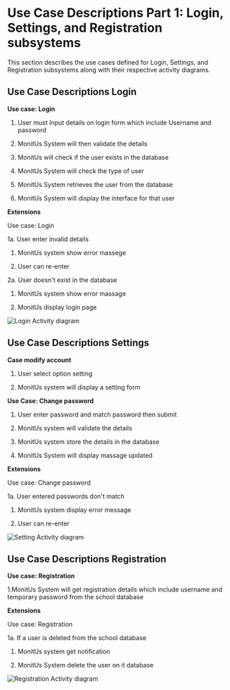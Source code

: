 # Use Case Descriptions Part 1: Login, Settings, and Registration subsystems

This section describes the use cases defined for Login, Settings, and Registration subsystems along with their respective activity diagrams.

## Use Case Descriptions Login

**Use case: Login** 

1. User must Input details on login form which include Username and password

2. MonitUs System will then validate the details 

3. MonitUs will check if the user exists in the database

4. MonitUs System will check the type of user 

5. MonitUs System retrieves the user from the database

6. MonitUs System will display the interface for that user

**Extensions**

Use case: Login
 
1a. User enter invalid details
   
1. MonitUs system  show error massege 

2. User can re-enter

2a. User doesn't exist in the database

1. MonitUs system show error massage

2. MonitUs display login page
 



![Login Activity diagram](/images/ActivityDiagrams/Login_activity_diagram.png)




## Use Case Descriptions Settings



**Case modify account**
 
 1. User select option setting
  
 2. MonitUs system will display a setting form

**Use Case: Change password**

1. User enter password and match password then submit
 
2. MonitUs system will validate the details
 
3. MonitUs system store the details in the database
  
4. MonitUs System will display massage updated

**Extensions**

Use case: Change password
 
1a. User entered passwords don't match 
  
1. MonitUs system display error message 

2. User can re-enter


![Setting Activity diagram](/images/ActivityDiagrams/Setting_activity_diagram.png)



## Use Case Descriptions Registration




**Use case:  Registration**

1.MonitUs System will get registration details which include username and temporary password from the school database

**Extensions**
 
 Use case: Registration
  
 1a. If a user is deleted from the school database
   
 1. MonitUs system get notification
 
 2. MonitUs System  delete the user on it database 





![Registration Activity diagram](/images/ActivityDiagrams/Register_activity_diagram.png)
